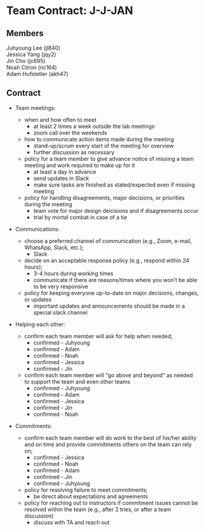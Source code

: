 # Team Contract: J-J-JAN
## Members
Juhyoung Lee (jl840)  
Jessica Yang (jqy2)  
Jin Cho (jc695)  
Noah Citron (nc164)  
Adam Hufstetler (akh47)


## Contract
* Team meetings:
    * when and how often to meet
        * at least 2 times a week outside the lab meetings
        * zoom call over the weekends
    * how to communicate action items made during the meeting
        * stand-up/scrum every start of the meeting for overview
        * further discussion as necessary
    * policy for a team member to give advance notice of missing a team meeting and work required to make up for it
        * at least a day in advance
        * send updates in Slack
        * make sure tasks are finished as stated/expected even if missing meeting
    * policy for handling disagreements, major decisions, or priorities during the meeting
        * team vote for major design deicisions and if disagreements occur
        * trial by mortal combat in case of a tie
* Communications:
    * choose a preferred channel of communication (e.g., Zoom, e-mail, WhatsApp, Slack, etc.);
        * Slack
    * decide on an acceptable response policy (e.g., respond within 24 hours);
        * 3-4 hours during working times
        * communicate if there are reasons/times where you won't be able to be very responsive
    * policy for keeping everyone up-to-date on major decisions, changes, or updates
        * important updates and announcements should be made in a special slack channel
* Helping each other:
    * confirm each team member will ask for help when needed;
        * confirmed - Juhyoung
        * confirmed - Adam
        * confirmed - Noah
        * confirmed - Jessica
        * confirmed - Jin
    * confirm each team member will "go above and beyond" as needed to support the team and even other teams
        * confirmed - Juhyoung
        * confirmed - Adam
        * confirmed - Jessica
        * confirmed - Jin
        * confirmed - Noah

* Commitments:
    * confirm each team member will do work to the best of his/her ability and on time and provide commitments others on the team can rely on;
        * confirmed - Jessica
        * confirmed - Noah
        * confirmed - Adam
        * confirmed - Jin
        * confirmed - Juhyoung
    * policy for resolving failure to meet commitments;
        * be direct about expectations and agreements
    * policy for reaching out to instructors if commitment issues cannot be resolved within the team (e.g., after 2 tries, or after a team discussion)
        * discuss with TA and reach out 